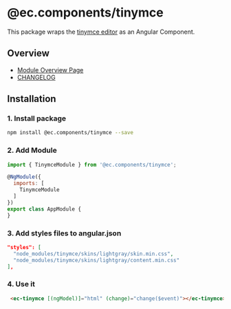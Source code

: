 # @ec.components/tinymce

This package wraps the [tinymce editor](https://github.com/tinymce/tinymce) as an Angular Component.

## Overview

- [Module Overview Page](https://entrecode.github.io/ec.components/modules/TinymceModule.html)
- [CHANGELOG](https://entrecode.github.io/ec.components/additional-documentation/changelog/tinymce-changelog.html)

## Installation

### 1. Install package

```sh
npm install @ec.components/tinymce --save
```

### 2. Add Module

```js
import { TinymceModule } from '@ec.components/tinymce';

@NgModule({
  imports: [
    TinymceModule
  ]
})
export class AppModule {
}
```

### 3. Add styles files to angular.json

```json
"styles": [
  "node_modules/tinymce/skins/lightgray/skin.min.css",
  "node_modules/tinymce/skins/lightgray/content.min.css"
],
```

### 4. Use it

```html
 <ec-tinymce [(ngModel)]="html" (change)="change($event)"></ec-tinymce>
```